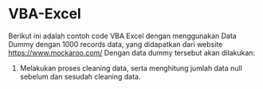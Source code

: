 # VBA-Excel

Berikut ini adalah contoh code VBA Excel dengan menggunakan Data Dummy dengan 1000 records data, yang didapatkan dari website https://www.mockaroo.com/
Dengan data dummy tersebut akan dilakukan:

1) Melakukan proses cleaning data, serta menghitung jumlah data null sebelum dan sesudah cleaning data.


